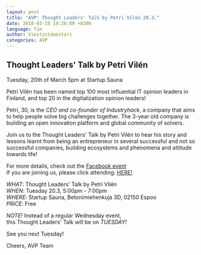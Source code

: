 ```yaml
---
layout: post
title: "AVP: Thought Leaders' Talk by Petri Vilén 20.3."
date: 2018-03-18 19:26:00 +0200
language: fin
author: Viestintämestari
categories: AVP
---
```

## Thought Leaders' Talk by Petri Vilén

Tuesday, 20th of March
5pm at Startup Sauna

Petri Vilén has been named top 100 most influential IT opinion leaders in Finland, and top 20 in the digitalization opinion leaders!

Petri, 30, is the *CEO and co-founder of Industryhack*, a company that aims to help people solve big challenges together. The 3-year old company is building an open innovation platform and global community of solvers.
 
Join us to the Thought Leaders' Talk by Petri Vilén to hear his story and lessons learnt from being an entrepreneur in several successful and not so successful companies, building ecosystems and phenomena and attitude towards life!
 
For more details, check out the [Facebook event](https://www.facebook.com/events/144128139615694/)<br>
If you are joining us, please click attending: [HERE!](https://www.facebook.com/events/144128139615694/)
 
*WHAT*: Thought Leaders' Talk by Petri Vilén<br>
*WHEN*: Tuesday 20.3, 5:00pm - 7:00pm<br>
*WHERE*: Startup Sauna, Betonimiehenkuja 3D, 02150 Espoo<br>
*PRICE*: Free<br>
 
*NOTE!* Instead of a regular Wednesday event,<br>
this Thought Leaders' Talk will be on *TUESDAY!*

See you next Tuesday!

Cheers,
AVP Team